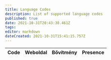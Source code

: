 ```yaml
---
title: Language Codes
description: List of supported language codes
published: true
date: 2021-10-31T20:43:38.461Z
tags:
editor: markdown
dateCreated: 2021-10-31T15:41:15.757Z
---
```


<table id="languages">
  <thead>
    <tr>
      <th style="text-align:left">Code</th>
      <th style="text-align:left">Weboldal</th>
      <th style="text-align:left">Bővítmény</th>
      <th style="text-align:left">Presence</th>
    </tr>
  </thead>
  <tbody>
  </tbody>
</table>
